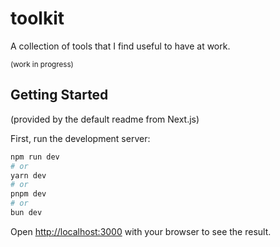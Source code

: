 # toolkit

A collection of tools that I find useful to have at work.

<sub>(work in progress)</sub>

## Getting Started

(provided by the default readme from Next.js)

First, run the development server:

```bash
npm run dev
# or
yarn dev
# or
pnpm dev
# or
bun dev
```

Open [http://localhost:3000](http://localhost:3000) with your browser to see the result.

